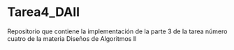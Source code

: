 # Tarea4_DAII
Repositorio que contiene la implementación de la parte 3 de la tarea número cuatro de la materia Diseños de Algoritmos II
